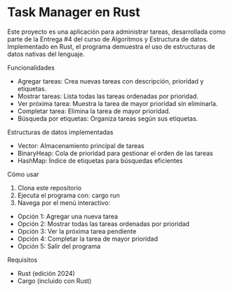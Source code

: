 # Task Manager en Rust
Este proyecto es una aplicación para administrar tareas, desarrollada como parte de la Entrega #4 del curso de Algoritmos y Estructura de datos. Implementado en Rust, el programa demuestra el uso de estructuras de datos nativas del lenguaje.

Funcionalidades
- Agregar tareas: Crea nuevas tareas con descripción, prioridad y etiquetas.
- Mostrar tareas: Lista todas las tareas ordenadas por prioridad.
- Ver próxima tarea: Muestra la tarea de mayor prioridad sin eliminarla.
- Completar tarea: Elimina la tarea de mayor prioridad.
- Búsqueda por etiquetas: Organiza tareas según sus etiquetas.

Estructuras de datos implementadas
- Vector: Almacenamiento principal de tareas
- BinaryHeap: Cola de prioridad para gestionar el orden de las tareas
- HashMap: Índice de etiquetas para búsquedas eficientes

Cómo usar
1. Clona este repositorio
2. Ejecuta el programa con:
cargo run
3. Navega por el menú interactivo:
- Opción 1: Agregar una nueva tarea
- Opción 2: Mostrar todas las tareas ordenadas por prioridad
- Opción 3: Ver la próxima tarea pendiente
- Opción 4: Completar la tarea de mayor prioridad
- Opción 5: Salir del programa

Requisitos
- Rust (edición 2024)
- Cargo (incluido con Rust)
